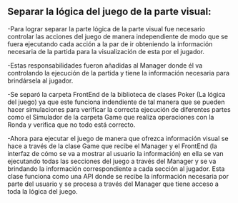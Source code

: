 ## Separar la lógica del juego de la parte visual:
-Para lograr separar la parte lógica de la parte visual fue necesario controlar las acciones del juego de manera independiente de modo que se fuera ejecutando cada acción a la par de ir obteniendo la información necesaria de la partida para la visualización de esta por el jugador.

-Estas responsabilidades fueron añadidas al Manager donde él va controlando la ejecución de la partida y tiene la información necesaria para brindársela al jugador.

-Se separó la carpeta FrontEnd de la biblioteca de clases Poker (La lógica del juego) ya que este funciona indendiente de tal manera que se pueden hacer simulaciones para verificar la correcta ejecución de diferentes partes como el Simulador de la carpeta Game que realiza operaciones con la Ronda y verifica que no todo está correcto.

-Ahora para ejecutar el juego de manera que ofrezca información visual se hace a través de la clase Game que recibe el Manager y el FrontEnd (la interfaz de cómo se va a mostrar al usuario la información) en ella se van ejecutando todas las secciones del juego a través del Manager y se va brindando la información correspondiente a cada sección al jugador. Esta clase funciona como una API donde se recibe la información necesaria por parte del usuario y se procesa a través del Manager que tiene acceso a toda la lógica del juego.